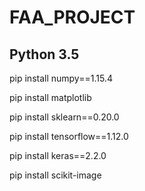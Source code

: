 # FAA_PROJECT
## Python 3.5

pip install numpy==1.15.4

pip install matplotlib

pip install sklearn==0.20.0

pip install tensorflow==1.12.0

pip install keras==2.2.0

pip install scikit-image


